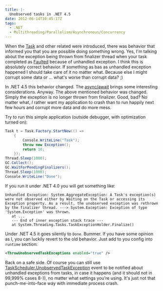 ```yaml
---
title: |-
  Unobserved tasks in .NET 4.5
date: 2012-06-14T10:45:17Z
tags:
  - .NET
  - Multithreading/Parallelism/Asynchronous/Concurrency
---
```

When the [Task][1] and other related were introduced, there was behavior that informed you that you are possible doing something wrong. Yes, I'm talking about the exception being thrown from finalizer thread when your task completed as [Faulted][2] because of unhandled exception. I think this is absolutely correct behavior. If something as bas as unhandled exception happened I should take care of it no matter what. Because else I might corrupt some data or ... what's worse than corrupt data? ;)

In .NET 4.5 this behavior changed. The [async/await][3] brings some interesting considerations. Anyway. The above mentioned behavior was changed. Simply the exception is no longer thrown from finalizer. Good, bad? No matter what, _I_ rather want my application to crash than to run happily next few hours and corrupt more data and do more mess.

Try to run this simple application (outside debugger, with optimization turned on):

```csharp
Task t = Task.Factory.StartNew(() =>
	{
		Console.WriteLine("Task");
		throw new Exception();
		return 10;
	});
Thread.Sleep(1000);
GC.Collect();
GC.WaitForPendingFinalizers();
Thread.Sleep(1000);
Console.WriteLine("Done");
```

If you run it under .NET 4.0 you will get something like:

```text
Unhandled Exception: System.AggregateException: A Task's exception(s) were not observed either by Waiting on the Task or accessing its Exception property. As a result, the unobserved exception was rethrown by the finalizer thread. ---> System.Exception: Exception of type 'System.Exception' was thrown.
   at ...
   --- End of inner exception stack trace ---
   at System.Threading.Tasks.TaskExceptionHolder.Finalize()
```

Under .NET 4.5 it goes silently to `Done`. Bummer. If you have some opinion as I, you can luckily revert to the old behavior. Just add to you config into `runtime` section:

```xml
<ThrowUnobservedTaskExceptions enabled="true" />
```

Back on a safe side. Of course you can still use [TaskScheduler.UnobservedTaskException][4] event to be notified about unhandled exceptions from tasks, in case it happens (and it should not in 99,999% cases 8-)), no matter what settings you're using. It's just not that punch-me-into-face way with immediate process crash.

[1]: http://msdn.microsoft.com/en-us/library/system.threading.tasks.task.aspx
[2]: http://msdn.microsoft.com/en-us/library/system.threading.tasks.taskstatus.aspx
[3]: http://msdn.microsoft.com/en-us/library/hh191443(v=vs.110).aspx
[4]: http://msdn.microsoft.com/en-us/library/system.threading.tasks.taskscheduler.unobservedtaskexception.aspx